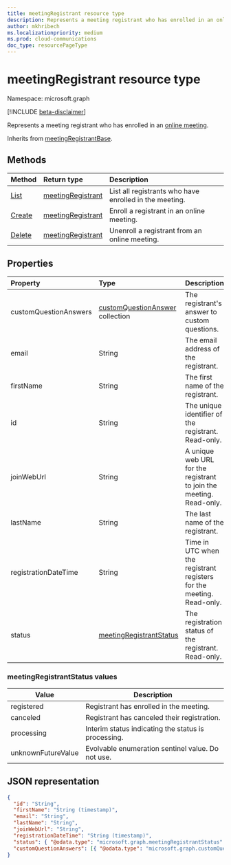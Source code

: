 ```yaml
---
title: meetingRegistrant resource type
description: Represents a meeting registrant who has enrolled in an online meeting.
author: mkhribech
ms.localizationpriority: medium
ms.prod: cloud-communications
doc_type: resourcePageType
---
```


# meetingRegistrant resource type

Namespace: microsoft.graph

[!INCLUDE [beta-disclaimer](../../includes/beta-disclaimer.md)]

Represents a meeting registrant who has enrolled in an [online meeting](onlinemeeting.md). 

Inherits from [meetingRegistrantBase](meetingregistrantbase.md).

## Methods

| Method                                                   | Return type                               | Description                                            |
| :------------------------------------------------------- | :---------------------------------------- | :----------------------------------------------------- |
| [List](../api/meetingregistration-list-registrants.md)   | [meetingRegistrant](meetingregistrant.md) | List all registrants who have enrolled in the meeting. |
| [Create](../api/meetingregistration-post-registrants.md) | [meetingRegistrant](meetingregistrant.md) | Enroll a registrant in an online meeting.              |
| [Delete](../api/meetingregistrant-delete.md)             | [meetingRegistrant](meetingregistrant.md) | Unenroll a registrant from an online meeting.          |

## Properties

| Property              | Type                                                       | Description                                                           |
| :-------------------- | :--------------------------------------------------------- | :-------------------------------------------------------------------- |
| customQuestionAnswers | [customQuestionAnswer](customQuestionAnswer.md) collection | The registrant's answer to custom questions.                          |
| email                 | String                                                     | The email address of the registrant.                                  |
| firstName             | String                                                     | The first name of the registrant.                                     |
| id                    | String                                                     | The unique identifier of the registrant. Read-only.                   |
| joinWebUrl            | String                                                     | A unique web URL for the registrant to join the meeting. Read-only.   |
| lastName              | String                                                     | The last name of the registrant.                                      |
| registrationDateTime  | String                                                     | Time in UTC when the registrant registers for the meeting. Read-only. |
| status                | [meetingRegistrantStatus](#meetingregistrantstatus-values) | The registration status of the registrant. Read-only.                 |

### meetingRegistrantStatus values

| Value              | Description                                         |
| ------------------ | --------------------------------------------------- |
| registered         | Registrant has enrolled in the meeting.             |
| canceled           | Registrant has canceled their registration.         |
| processing         | Interim status indicating the status is processing. |
| unknownFutureValue | Evolvable enumeration sentinel value. Do not use.   |

## JSON representation

<!-- {
  "blockType": "resource",
  "@odata.type": "microsoft.graph.meetingRegistrant"
}-->

```json
{
  "id": "String",
  "firstName": "String (timestamp)",
  "email": "String",
  "lastName": "String",
  "joinWebUrl": "String",
  "registrationDateTime": "String (timestamp)",
  "status": { "@odata.type": "microsoft.graph.meetingRegistrantStatus" },
  "customQuestionAnswers": [{ "@odata.type": "microsoft.graph.customQuestionAnswer" }]
}
```
